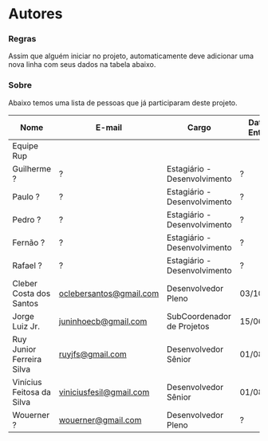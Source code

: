 Autores
=======

### Regras

Assim que alguém iniciar no projeto, automaticamente deve adicionar uma nova linha com seus dados na tabela abaixo.

### Sobre

Abaixo temos uma lista de pessoas que já participaram deste projeto.

Nome                      |  E-mail                 |  Cargo                       | Data de Entrada | Data de Saída  | Projeto 
------------------------- | ----------------------- | ---------------------------- | --------------- | -------------- | --------------------
Equipe Rup                |                         |                              |                 | ~2010          | Equipe Politec
Guilherme ?               |           ?             | Estagiário - Desenvolvimento | ?               | Atuando        | Estagiário do MINC
Paulo ?                   |           ?             | Estagiário - Desenvolvimento | ?               | Atuando        | Estagiário do MINC
Pedro ?                   |           ?             | Estagiário - Desenvolvimento | ?               | Atuando        | Estagiário do MINC
Fernão ?                  |           ?             | Estagiário - Desenvolvimento | ?               | Atuando        | HEPTA - Sustentação
Rafael ?                  |           ?             | Estagiário - Desenvolvimento | ?               | Atuando        | HEPTA - Sustentação
Cleber Costa dos Santos   | oclebersantos@gmail.com | Desenvolvedor Pleno          | 03/10/2016      | Atuando        | UFABC - LABLIVRE
Jorge Luiz Jr.            | juninhoecb@gmail.com    | SubCoordenador de Projetos   | 15/06/2016      | Atuando        | UFABC - LABLIVRE
Ruy Junior Ferreira Silva | ruyjfs@gmail.com        | Desenvolvedor Sênior         | 01/08/2016      | Atuando        | UFABC - LABLIVRE
Vinícius Feitosa da Silva | viniciusfesil@gmail.com | Desenvolvedor Sênior         | 01/08/2016      | Atuando        | UFABC - LABLIVRE
Wouerner ?                | wouerner@gmail.com      | Desenvolvedor Pleno          | ?               | Atuando        | UFABC - LABLIVRE